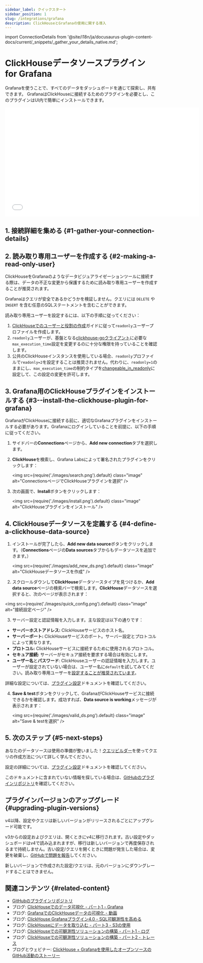 ```yaml
---
sidebar_label: クイックスタート
sidebar_position: 1
slug: /integrations/grafana
description: ClickHouseとGrafanaの使用に関する導入
---
```

import ConnectionDetails from '@site/i18n/ja/docusaurus-plugin-content-docs/current/_snippets/_gather_your_details_native.md';

# ClickHouseデータソースプラグイン for Grafana

Grafanaを使うことで、すべてのデータをダッシュボードを通じて探索し、共有できます。
GrafanaはClickHouseに接続するためのプラグインを必要とし、このプラグインはUI内で簡単にインストールできます。

<div class='vimeo-container'>
  <iframe src="//www.youtube.com/embed/bRce9xWiqQM"
    width="640"
    height="360"
    frameborder="0"
    allow="autoplay;
    fullscreen;
    picture-in-picture"
    allowfullscreen>
  </iframe>
</div>

## 1. 接続詳細を集める {#1-gather-your-connection-details}
<ConnectionDetails />

## 2. 読み取り専用ユーザーを作成する {#2-making-a-read-only-user}

ClickHouseをGrafanaのようなデータビジュアライゼーションツールに接続する際は、データの不正な変更から保護するために読み取り専用ユーザーを作成することが推奨されます。

Grafanaはクエリが安全であるかどうかを検証しません。クエリには `DELETE` や `INSERT` を含む任意のSQLステートメントを含むことができます。

読み取り専用ユーザーを設定するには、以下の手順に従ってください：
1. [ClickHouseでのユーザーと役割の作成](/operations/access-rights)ガイドに従って`readonly`ユーザープロファイルを作成します。
2. `readonly`ユーザーが、基盤となる[clickhouse-goクライアント](https://github.com/ClickHouse/clickhouse-go)に必要な`max_execution_time`設定を変更するのに十分な権限を持っていることを確認します。
3. 公共のClickHouseインスタンスを使用している場合、`readonly`プロファイルで`readonly=2`を設定することは推奨されません。代わりに、`readonly=1`のままにし、`max_execution_time`の制約タイプを[changeable_in_readonly](/operations/settings/constraints-on-settings)に設定して、この設定の変更を許可します。

## 3. Grafana用のClickHouseプラグインをインストールする {#3--install-the-clickhouse-plugin-for-grafana}

GrafanaがClickHouseに接続する前に、適切なGrafanaプラグインをインストールする必要があります。Grafanaにログインしていることを前提に、以下の手順に従ってください。

1. サイドバーの**Connections**ページから、**Add new connection**タブを選択します。

2. **ClickHouse**を検索し、Grafana Labsによって署名されたプラグインをクリックします：

    <img src={require('./images/search.png').default} class="image" alt="ConnectionsページでClickHouseプラグインを選択" />

3. 次の画面で、**Install**ボタンをクリックします：

    <img src={require('./images/install.png').default} class="image" alt="ClickHouseプラグインをインストール" />

## 4. ClickHouseデータソースを定義する {#4-define-a-clickhouse-data-source}

1. インストールが完了したら、**Add new data source**ボタンをクリックします。（**Connections**ページの**Data sources**タブからもデータソースを追加できます。）

    <img src={require('./images/add_new_ds.png').default} class="image" alt="ClickHouseデータソースを作成" />

2. スクロールダウンして**ClickHouse**データソースタイプを見つけるか、**Add data source**ページの検索バーで検索します。**ClickHouse**データソースを選択すると、次のページが表示されます：

  <img src={require('./images/quick_config.png').default} class="image" alt="接続設定ページ" />

3. サーバー設定と認証情報を入力します。主な設定は以下の通りです：

- **サーバーホストアドレス:** ClickHouseサービスのホスト名。
- **サーバーポート:** ClickHouseサービスのポート。サーバー設定とプロトコルによって異なります。
- **プロトコル:** ClickHouseサービスに接続するために使用されるプロトコル。
- **セキュア接続:** サーバーがセキュア接続を要求する場合は有効にします。
- **ユーザー名**と**パスワード**: ClickHouseユーザーの認証情報を入力します。ユーザーが設定されていない場合は、ユーザー名に`default`を試してみてください。読み取り専用ユーザーを[設定することが推奨されています](#2-making-a-read-only-user)。

詳細な設定については、[プラグイン設定](./config.md)ドキュメントを確認してください。

4. **Save & test**ボタンをクリックして、GrafanaがClickHouseサービスに接続できるかを確認します。成功すれば、**Data source is working**メッセージが表示されます：

    <img src={require('./images/valid_ds.png').default} class="image" alt="Save & testを選択" />

## 5. 次のステップ {#5-next-steps}

あなたのデータソースは使用の準備が整いました！[クエリビルダー](./query-builder.md)を使ってクエリの作成方法について詳しく学んでください。

設定の詳細については、[プラグイン設定](./config.md)ドキュメントを確認してください。

このドキュメントに含まれていない情報を探している場合は、[GitHubのプラグインリポジトリ](https://github.com/grafana/clickhouse-datasource)を確認してください。

## プラグインバージョンのアップグレード {#upgrading-plugin-versions}

v4以降、設定やクエリは新しいバージョンがリリースされるごとにアップグレード可能です。

v3からの設定およびクエリは、開くときにv4に移行されます。古い設定やダッシュボードはv4で読み込まれますが、移行は新しいバージョンで再度保存されるまで持続しません。古い設定/クエリを開くときに問題が発生した場合は、変更を破棄し、[GitHubで問題を報告](https://github.com/grafana/clickhouse-datasource/issues)してください。

新しいバージョンで作成された設定/クエリは、元のバージョンにダウングレードすることはできません。

## 関連コンテンツ {#related-content}

- [GitHubのプラグインリポジトリ](https://github.com/grafana/clickhouse-datasource)
- ブログ: [ClickHouseでのデータ可視化 - パート1 - Grafana](https://clickhouse.com/blog/visualizing-data-with-grafana)
- ブログ: [GrafanaでのClickHouseデータの可視化 - 動画](https://www.youtube.com/watch?v=Ve-VPDxHgZU)
- ブログ: [ClickHouse Grafanaプラグイン4.0 - SQL可観測性を高める](https://clickhouse.com/blog/clickhouse-grafana-plugin-4-0)
- ブログ: [ClickHouseにデータを取り込む - パート3 - S3の使用](https://clickhouse.com/blog/getting-data-into-clickhouse-part-3-s3)
- ブログ: [ClickHouseでの可観測性ソリューションの構築 - パート1 - ログ](https://clickhouse.com/blog/storing-log-data-in-clickhouse-fluent-bit-vector-open-telemetry)
- ブログ: [ClickHouseでの可観測性ソリューションの構築 - パート2 - トレース](https://clickhouse.com/blog/storing-traces-and-spans-open-telemetry-in-clickhouse)
- ブログとウェビナー: [ClickHouse + Grafanaを使用したオープンソースのGitHub活動のストーリー](https://clickhouse.com/blog/introduction-to-clickhouse-and-grafana-webinar)
